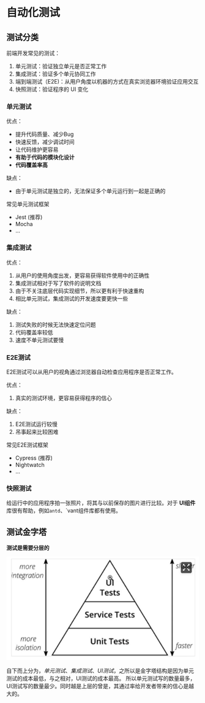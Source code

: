 # 自动化测试

## 测试分类 

前端开发常见的测试：

1. 单元测试：验证独立单元是否正常工作
2. 集成测试：验证多个单元协同工作
3. 端到端测试（E2E)：从用户角度以机器的方式在真实浏览器环境验证应用交互
4. 快照测试：验证程序的 UI 变化
  
### 单元测试

优点：

- 提升代码质量、减少Bug
- 快速反馈，减少调试时间
- 让代码维护更容易
- **有助于代码的模块化设计**
- **代码覆盖率高**

缺点：

- 由于单元测试是独立的，无法保证多个单元运行到一起是正确的

常见单元测试框架

- Jest (推荐)
- Mocha
- ...

### 集成测试

优点：

1. 从用户的使用角度出发，更容易获得软件使用中的正确性
2. 集成测试相对于写了软件的说明文档
3. 由于不关注底层代码实现细节，所以更有利于快速重构
4. 相比单元测试，集成测试的开发速度要更快一些

缺点：

1. 测试失败的时候无法快速定位问题
2. 代码覆盖率较低
3. 速度不单元测试要慢

### E2E测试

E2E测试可以从用户的视角通过浏览器自动检查应用程序是否正常工作。

优点：

1. 真实的测试环境，更容易获得程序的信心

缺点：

1. E2E测试运行较慢
2. 吊事起来比较困难

常见E2E测试框架

- Cypress (推荐)
- Nightwatch
- ...

### 快照测试

给运行中的应用程序拍一张照片，将其与以前保存的图片进行比较。对于 **UI组件** 库很有帮助，例如`antd`、`vant组件库都有使用。

## 测试金字塔

**测试是需要分层的**

<img src="./assets/1.png" />

自下而上分为，*单元测试*、*集成测试*、*UI测试*，之所以是金字塔结构是因为单元测试的成本最低，与之相对，UI测试的成本最高。
所以单元测试写的数量最多，UI测试写的数量最少。同时越是上层的曾是，其通过率给开发者带来的信心是越大的。